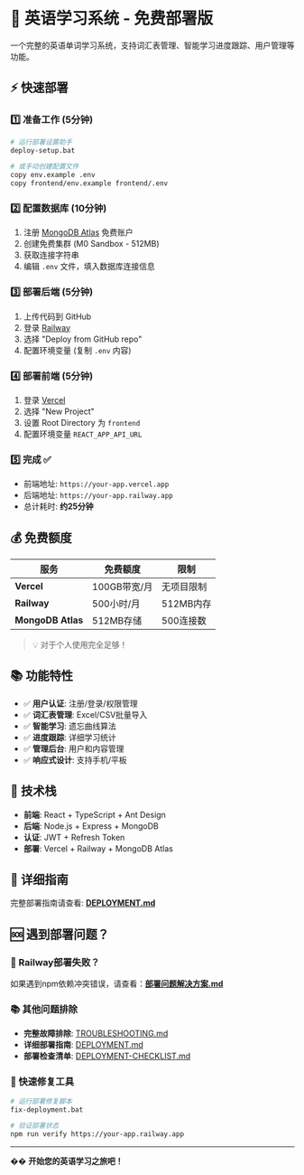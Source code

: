 # 🚀 英语学习系统 - 免费部署版

一个完整的英语单词学习系统，支持词汇表管理、智能学习进度跟踪、用户管理等功能。

## ⚡ 快速部署

### 1️⃣ 准备工作 (5分钟)
```bash
# 运行部署设置助手
deploy-setup.bat

# 或手动创建配置文件
copy env.example .env
copy frontend/env.example frontend/.env
```

### 2️⃣ 配置数据库 (10分钟)
1. 注册 [MongoDB Atlas](https://www.mongodb.com/cloud/atlas) 免费账户
2. 创建免费集群 (M0 Sandbox - 512MB)
3. 获取连接字符串
4. 编辑 `.env` 文件，填入数据库连接信息

### 3️⃣ 部署后端 (5分钟)
1. 上传代码到 GitHub
2. 登录 [Railway](https://railway.app)
3. 选择 "Deploy from GitHub repo"
4. 配置环境变量 (复制 `.env` 内容)

### 4️⃣ 部署前端 (5分钟)
1. 登录 [Vercel](https://vercel.com)
2. 选择 "New Project"
3. 设置 Root Directory 为 `frontend`
4. 配置环境变量 `REACT_APP_API_URL`

### 5️⃣ 完成 ✅
- 前端地址: `https://your-app.vercel.app`
- 后端地址: `https://your-app.railway.app`
- 总计耗时: **约25分钟**

## 💰 免费额度

| 服务 | 免费额度 | 限制 |
|------|---------|------|
| **Vercel** | 100GB带宽/月 | 无项目限制 |
| **Railway** | 500小时/月 | 512MB内存 |
| **MongoDB Atlas** | 512MB存储 | 500连接数 |

> 💡 对于个人使用完全足够！

## 📚 功能特性

- ✅ **用户认证**: 注册/登录/权限管理
- ✅ **词汇表管理**: Excel/CSV批量导入
- ✅ **智能学习**: 遗忘曲线算法
- ✅ **进度跟踪**: 详细学习统计
- ✅ **管理后台**: 用户和内容管理
- ✅ **响应式设计**: 支持手机/平板

## 🔧 技术栈

- **前端**: React + TypeScript + Ant Design
- **后端**: Node.js + Express + MongoDB
- **认证**: JWT + Refresh Token
- **部署**: Vercel + Railway + MongoDB Atlas

## 📖 详细指南

完整部署指南请查看: **[DEPLOYMENT.md](./DEPLOYMENT.md)**

## 🆘 遇到部署问题？

### 🔧 Railway部署失败？
如果遇到npm依赖冲突错误，请查看：**[部署问题解决方案.md](./部署问题解决方案.md)**

### 📚 其他问题排除
- **完整故障排除**: [TROUBLESHOOTING.md](./TROUBLESHOOTING.md)
- **详细部署指南**: [DEPLOYMENT.md](./DEPLOYMENT.md)
- **部署检查清单**: [DEPLOYMENT-CHECKLIST.md](./DEPLOYMENT-CHECKLIST.md)

### 🔧 快速修复工具
```bash
# 运行部署修复脚本
fix-deployment.bat

# 验证部署状态
npm run verify https://your-app.railway.app
```

---

�� **开始您的英语学习之旅吧！** 